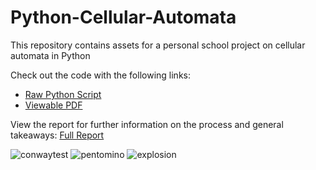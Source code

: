 # Python-Cellular-Automata


This repository contains assets for a personal school project on cellular automata in Python


Check out the code with the following links:

- [Raw Python Script](https://github.com/mlund2k/Python-Cellular-Automata/blob/main/Game%20of%20Life%20Project.py)
- [Viewable PDF](https://github.com/mlund2k/Python-Cellular-Automata/blob/main/project%20code.pdf)


View the report for further information on the process and general takeaways:
[Full Report](https://github.com/mlund2k/Python-Cellular-Automata/blob/main/game%20of%20life%20report.pdf)


![conwaytest](https://github.com/user-attachments/assets/f1affb47-be72-4c0b-a022-da971898c962)
![pentomino](https://github.com/user-attachments/assets/f8247d91-f9e8-473b-aff1-d460525edae9)
![explosion](https://github.com/user-attachments/assets/500d5bc5-91f8-4688-9464-e83b02a0a752)
